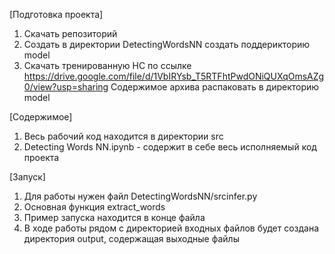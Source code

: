 [Подготовка проекта]
1. Скачать репозиторий
2. Создать в директории DetectingWordsNN создать поддерикторию model
3. Скачать тренированную НС по ссылке https://drive.google.com/file/d/1VbIRYsb_T5RTFhtPwdONiQUXqOmsAZg0/view?usp=sharing
Содержимое архива распаковать в директорию model

[Содержимое]
1. Весь рабочий код находится в директории src
2. Detecting Words NN.ipynb - содержит в себе весь исполняемый код проекта

[Запуск]
1. Для работы нужен файл DetectingWordsNN/srcinfer.py
2. Основная функция extract_words
3. Пример запуска находится в конце файла
4. В ходе работы рядом с директорией входных файлов будет создана директория output, содержащая выходные файлы
